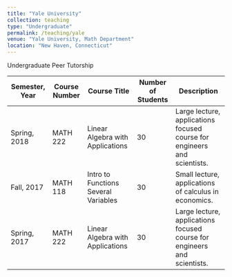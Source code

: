 ```yaml
---
title: "Yale University"
collection: teaching
type: "Undergraduate"
permalink: /teaching/yale
venue: "Yale University, Math Department"
location: "New Haven, Connecticut"
---
```


Undergraduate Peer Tutorship

| Semester, Year | Course Number | Course Title                         | Number of Students | Description                                                              |
|----------------|---------------|--------------------------------------|--------------------|--------------------------------------------------------------------------|
| Spring, 2018   | MATH 222      | Linear Algebra with Applications     | 30                 | Large lecture, applications focused course for engineers and scientists. |
| Fall, 2017     | MATH 118      | Intro to Functions Several Variables | 30                 | Small lecture, applications of calculus in economics.                    |
| Spring, 2017   | MATH 222      | Linear Algebra with Applications     | 30                 | Large lecture, applications focused course for engineers and scientists. |
